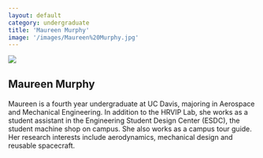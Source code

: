 ```yaml
---
layout: default
category: undergraduate
title: 'Maureen Murphy'
image: '/images/Maureen%20Murphy.jpg'
---
```


<img src="{{ page.image }}">

<h2 class="team-title">Maureen Murphy</h2>
<h4 class="team-position"></h4>
<p>Maureen is a fourth year undergraduate at UC Davis, majoring in Aerospace and Mechanical Engineering. In addition to the HRVIP Lab, she works as a student assistant in the Engineering Student Design Center (ESDC), the student machine shop on campus. She also works as a campus tour guide. Her research interests include aerodynamics, mechanical design and reusable spacecraft.</p>
<ul class="team-member-other-info"></ul>
